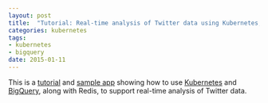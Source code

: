 ```yaml
---
layout: post
title:  "Tutorial: Real-time analysis of Twitter data using Kubernetes, Redis and BigQuery"
categories: kubernetes
tags:
- kubernetes
- bigquery
date: 2015-01-11
---
```


This is a [tutorial](https://cloud.google.com/solutions/real-time-analysis/kubernetes-redis-bigquery) and [sample app](https://github.com/GoogleCloudPlatform/kubernetes-bigquery-python/) showing how to use [Kubernetes](http://kubernetes.io/) and [BigQuery](https://cloud.google.com/bigquery/), along with Redis, to support real-time analysis of Twitter data.
